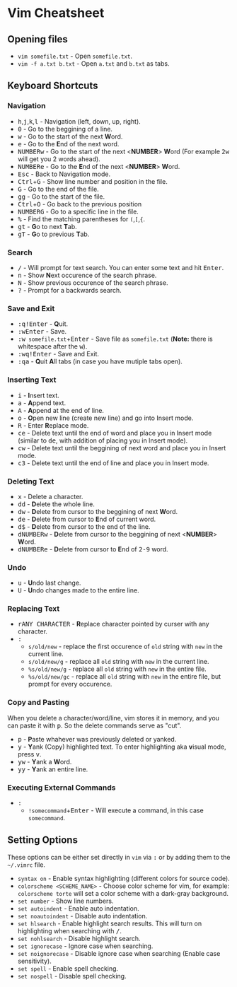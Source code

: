# Vim Cheatsheet

## Opening files
* `vim somefile.txt` - Open `somefile.txt`.
* `vim -f a.txt b.txt` - Open `a.txt` and `b.txt` as tabs.
## Keyboard Shortcuts
### Navigation
* <kbd>h</kbd>,<kbd>j</kbd>,<kbd>k</kbd>,<kbd>l</kbd> - Navigation (left, down, up, right).
* <kbd>0</kbd> - Go to the beggining of a line.
* <kbd>w</kbd> - Go to the start of the next **W**ord.
* <kbd>e</kbd> - Go to the **E**nd of the next word.
* <kbd>NUMBER</kbd><kbd>w</kbd> - Go to the start of the next <**NUMBER**> **W**ord (For example <kbd>2</kbd><kbd>w</kbd> will get you 2 words ahead).
* <kbd>NUMBER</kbd><kbd>e</kbd> - Go to the **E**nd of the next <**NUMBER**> **W**ord.
* <kbd>Esc</kbd> - Back to Navigation mode.
* <kbd>Ctrl</kbd>+<kbd>G</kbd> - Show line number and position in the file.
* <kbd>G</kbd> - Go to the end of the file.
* <kbd>g</kbd><kbd>g</kbd> - Go to the start of the file.
* <kbd>Ctrl</kbd>+<kbd>O</kbd> - Go back to the previous position
* <kbd>NUMBER</kbd><kbd>G</kbd> - Go to a specific line in the file.
* <kbd>%</kbd> - Find the matching parentheses for `(`,`[`,`{`.
* <kbd>g</kbd><kbd>t</kbd> - **G**o to next **T**ab.
* <kbd>g</kbd><kbd>T</kbd> - **G**o to previous **T**ab.
### Search
* <kbd>/</kbd> - Will prompt for text search. You can enter some text and hit <kbd>Enter</kbd>.
* <kbd>n</kbd> - Show **N**ext occurence of the search phrase.
* <kbd>N</kbd> - Show previous occurence of the search phrase.
* <kbd>?</kbd> - Prompt for a backwards search.
### Save and Exit
* <kbd>:</kbd><kbd>q</kbd><kbd>!</kbd><kbd>Enter</kbd> - **Q**uit.
* <kbd>:</kbd><kbd>w</kbd><kbd>Enter</kbd> - Save.
* <kbd>:</kbd><kbd>w</kbd>` somefile.txt`+<kbd>Enter</kbd> - Save file as `somefile.txt` (**Note:** there is whitespace after the <kbd>w</kbd>).
* <kbd>:</kbd><kbd>w</kbd><kbd>q</kbd><kbd>!</kbd><kbd>Enter</kbd> - Save and Exit.
* <kbd>:</kbd><kbd>q</kbd><kbd>a</kbd> - **Q**uit **A**ll tabs (in case you have mutiple tabs open).
### Inserting Text
* <kbd>i</kbd> - **I**nsert text.
* <kbd>a</kbd> - **A**ppend text.
* <kbd>A</kbd> - **A**ppend at the end of line.
* <kbd>o</kbd> - **O**pen new line (create new line) and go into Insert mode.
* <kbd>R</kbd> - Enter **R**eplace mode.
* <kbd>c</kbd><kbd>e</kbd> - Delete text until the end of word and place you in Insert mode (similar to <kbd>d</kbd><kbd>e</kbd>, with addition of placing you in Insert mode).
* <kbd>c</kbd><kbd>w</kbd> - Delete text until the beggining of next word and place you in Insert mode.
* <kbd>c</kbd><kbd>3</kbd> - Delete text until the end of line and place you in Insert mode.
### Deleting Text
* <kbd>x</kbd> - Delete a character.
* <kbd>d</kbd><kbd>d</kbd> - **D**elete the whole line.
* <kbd>d</kbd><kbd>w</kbd> - **D**elete from cursor to the beggining of next **W**ord.
* <kbd>d</kbd><kbd>e</kbd> - **D**elete from cursor to **E**nd of current word.
* <kbd>d</kbd><kbd>$</kbd> - **D**elete from cursor to the end of the line.
* <kbd>d</kbd><kbd>NUMBER</kbd><kbd>w</kbd> - **D**elete from cursor to the beggining of next <**NUMBER**> **W**ord.
* <kbd>d</kbd><kbd>NUMBER</kbd><kbd>e</kbd> - **D**elete from cursor to **E**nd of <kbd>2-9</kbd> word.
### Undo
* <kbd>u</kbd> - **U**ndo last change.
* <kbd>U</kbd> - **U**ndo changes made to the entire line.

### Replacing Text
* <kbd>r</kbd><kbd>ANY CHARACTER</kbd> - **R**eplace character pointed by curser with any character.
* <kbd>:</kbd>
    * `s/old/new` - replace the first occurence of `old` string with `new` in the current line.
    * `s/old/new/g` - replace all `old` string with `new` in the current line.
    * `%s/old/new/g` - replace all `old` string with `new` in the entire file.
    * `%s/old/new/gc` - replace all `old` string with `new` in the entire file, but prompt for every occurence.
### Copy and Pasting
When you delete a character/word/line, vim stores it in memory, and you can paste it with <kbd>p</kbd>. So the delete commands serve as "cut".
* <kbd>p</kbd> - **P**aste whahever was previously deleted or yanked.
* <kbd>y</kbd> - **Y**ank (Copy) highlighted text. To enter highlighting aka **v**isual mode, press <kbd>v</kbd>.
* <kbd>y</kbd><kbd>w</kbd> - **Y**ank a **W**ord.
* <kbd>y</kbd><kbd>y</kbd> - **Y**ank an entire line.
### Executing External Commands
* <kbd>:</kbd>
    * `!somecommand`+<kbd>Enter</kbd> - Will execute a command, in this case `somecommand`.

## Setting Options
These options can be either set directly in `vim` via <kbd>:</kbd> or by adding them to the `~/.vimrc` file.
* `syntax on` - Enable syntax highlighting (different colors for source code).
* `colorscheme <SCHEME_NAME>` - Choose color scheme for vim, for example: `colorscheme torte` will set a color scheme with a dark-gray background.
* `set number` - Show line numbers.
* `set autoindent` - Enable auto indentation.
* `set noautoindent` - Disable auto indentation.
* `set hlsearch` - Enable highlight search results. This will turn on highlighting when searching with <kbd>/</kbd>.
* `set nohlsearch` - Disable highlight search.
* `set ignorecase` - Ignore case when searching.
* `set noignorecase` - Disable ignore case when searching (Enable case sensitivity).
* `set spell` - Enable spell checking.
* `set nospell` - Disable spell checking.